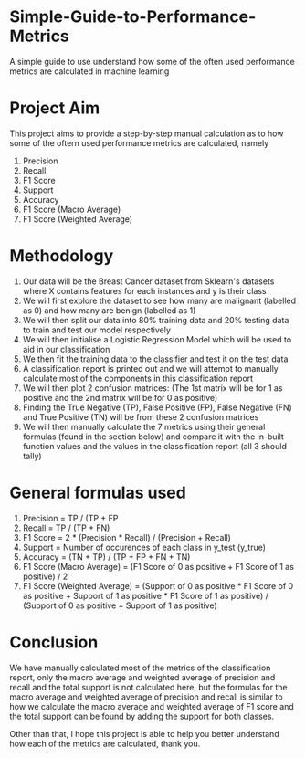 # Simple-Guide-to-Performance-Metrics
A simple guide to use understand how some of the often used performance metrics are calculated in machine learning 

# Project Aim
This project aims to provide a step-by-step manual calculation as to how some of the oftern used performance metrics are calculated, namely
1. Precision
2. Recall
3. F1 Score
4. Support
5. Accuracy
6. F1 Score (Macro Average)
7. F1 Score (Weighted Average)

# Methodology
1. Our data will be the Breast Cancer dataset from Sklearn's datasets where X contains features for each instances and y is their class
2. We will first explore the dataset to see how many are malignant (labelled as 0) and how many are benign (labelled as 1)
3. We will then split our data into 80% training data and 20% testing data to train and test our model respectively
4. We will then initialise a Logistic Regression Model which will be used to aid in our classification
5. We then fit the training data to the classifier and test it on the test data
6. A classification report is printed out and we will attempt to manually calculate most of the components in this classification report
7. We will then plot 2 confusion matrices: (The 1st matrix will be for 1 as positive and the 2nd matrix will be for 0 as positive)
8. Finding the True Negative (TP), False Positive (FP), False Negative (FN) and True Positive (TN) will be from these 2 confusion matrices
9. We will then manually calculate the 7 metrics using their general formulas (found in the section below) and compare it with the in-built function values and the values in the classification report (all 3 should tally)

# General formulas used
1. Precision = TP / (TP + FP
2. Recall = TP / (TP + FN)
3. F1 Score = 2 * (Precision * Recall) / (Precision + Recall)
4. Support = Number of occurences of each class in y_test (y_true)
5. Accuracy = (TN + TP) / (TP + FP + FN + TN)
6. F1 Score (Macro Average) = (F1 Score of 0 as positive + F1 Score of 1 as positive) / 2
7. F1 Score (Weighted Average) = (Support of 0 as positive * F1 Score of 0 as positive + Support of 1 as positive * F1 Score of 1 as positive) / (Support of 0 as positive + Support of 1 as positive) 

# Conclusion
We have manually calculated most of the metrics of the classification report, only the macro average and weighted average of precision and recall and the total support is not calculated here, but the formulas for the macro average and weighted average of precision and recall is similar to how we calculate the macro average and weighted average of F1 score and the total support can be found by adding the support for both classes.

Other than that, I hope this project is able to help you better understand how each of the metrics are calculated, thank you.
